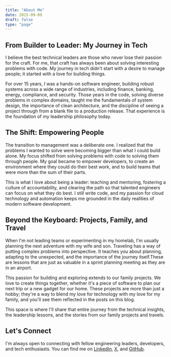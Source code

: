 ```yaml
---
title: "About Me"
date: 2025-09-09
draft: false
type: "page"
---
```


## From Builder to Leader: My Journey in Tech

I believe the best technical leaders are those who never lose their passion for the craft. For me, that craft has always been about solving interesting problems with code. My journey in tech didn't start with a desire to manage people; it started with a love for building things.

For over 15 years, I was a hands-on software engineer, building robust systems across a wide range of industries, including finance, banking, energy, compliance, and security.  Those years in the code, solving diverse problems in complex domains, taught me the fundamentals of system design, the importance of clean architecture, and the discipline of seeing a project through from a blank file to a production release. That experience is the foundation of my leadership philosophy today. 

## The Shift: Empowering People

The transition to management was a deliberate one. I realized that the problems I wanted to solve were becoming bigger than what I could build alone. My focus shifted from solving problems with code to solving them through people. My goal became to empower developers, to create an environment where they could do their best work, and to build teams that were more than the sum of their parts.

This is what I love about being a leader: teaching and mentoring, fostering a culture of accountability, and clearing the path so that talented engineers can focus on what they do best. I still write code, and my passion for cloud technology and automation keeps me grounded in the daily realities of modern software development.

## Beyond the Keyboard: Projects, Family, and Travel

When I'm not leading teams or experimenting in my homelab, I'm usually planning the next adventure with my wife and son. Traveling has a way of putting complex problems into perspective. It teaches you about planning, adapting to the unexpected, and the importance of the journey itself.These are lessons that are just as valuable in a sprint planning meeting as they are in an airport.

This passion for building and exploring extends to our family projects. We love to create things together, whether it's a piece of software to plan our next trip or a new gadget for our home. These projects are more than just a hobby; they're a way to blend my love for technology with my love for my family, and you'll see them reflected in the posts on this blog.

This space is where I'll share that entire journey from the technical insights, the leadership lessons, and the stories from our family projects and travels.

## Let's Connect

I'm always open to connecting with fellow engineering leaders, developers, and tech enthusiasts. You can find me on [LinkedIn](https://linkedin.com/in/dragoshont), [X](https://x.com/DragosHont), and [GitHub](https://github.com/dragoshont).
